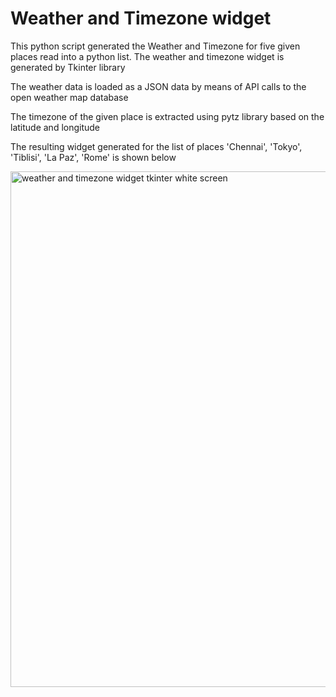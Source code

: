 # Weather and Timezone widget

This python script generated the Weather and Timezone for five given places read into a python list. The weather and timezone widget is generated by Tkinter library

The weather data is loaded as a JSON data by means of API calls to the open weather map database

The timezone of the given place is extracted using pytz library based on the latitude and longitude

The resulting widget generated for the list of places 'Chennai', 'Tokyo', 'Tiblisi', 'La Paz', 'Rome' is shown below


<img width="825" alt="weather and timezone widget tkinter white screen" src="https://github.com/blockchainamm/blockchainamm/assets/82846751/32404f6b-81dc-4997-a3d6-26b528f78172">
